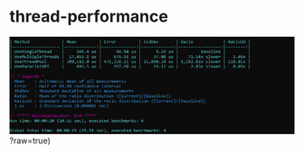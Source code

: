 # thread-performance

![alt text](https://github.com/selahattindb/thread-performance/blob/main/Ekran%20Al%C4%B1nt%C4%B1s%C4%B1-2.PNG)?raw=true)

